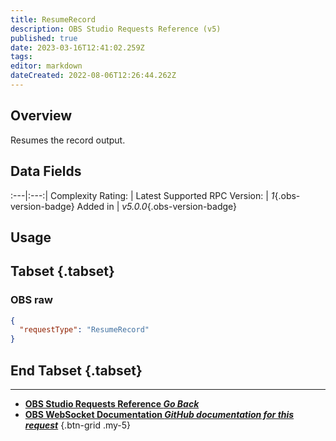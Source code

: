 ```yaml
---
title: ResumeRecord
description: OBS Studio Requests Reference (v5)
published: true
date: 2023-03-16T12:41:02.259Z
tags: 
editor: markdown
dateCreated: 2022-08-06T12:26:44.262Z
---
```


## Overview
Resumes the record output.

## Data Fields
:---|:---:|
Complexity Rating: | <span class="stars stars--1"></span>
Latest Supported RPC Version: | *1*{.obs-version-badge}
Added in | *v5.0.0*{.obs-version-badge}

## Usage
## Tabset {.tabset}
### OBS raw
```json
{
  "requestType": "ResumeRecord"
}
```
## End Tabset {.tabset}

---

- [<i class="mdi mdi-chevron-left"></i>**OBS Studio Requests Reference *Go Back***](/Broadcasters/OBS/Requests)
- [<i class="mdi mdi-github"></i> **OBS WebSocket Documentation *GitHub documentation for this request***](https://github.com/obsproject/obs-websocket/blob/master/docs/generated/protocol.md#resumerecord)
{.btn-grid .my-5}